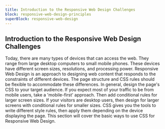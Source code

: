 ```yaml
---
title: Introduction to the Responsive Web Design Challenges
block: responsive-web-design-principles
superBlock: responsive-web-design
---
```


## Introduction to the Responsive Web Design Challenges

Today, there are many types of devices that can access the web. They range from large desktop computers to small mobile phones. These devices have different screen sizes, resolutions, and processing power.
Responsive Web Design is an approach to designing web content that responds to the constraints of different devices. The page structure and CSS rules should be flexible to accommodate these differences.
In general, design the page's CSS to your target audience. If you expect most of your traffic to be from mobile users, take a 'mobile-first' approach. Then add conditional rules for larger screen sizes. If your visitors are desktop users, then design for larger screens with conditional rules for smaller sizes.
CSS gives you the tools to write different style rules, then apply them depending on the device displaying the page. This section will cover the basic ways to use CSS for Responsive Web Design.

